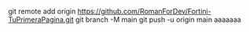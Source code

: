 git remote add origin https://github.com/RomanForDev/Fortini-TuPrimeraPagina.git
git branch -M main
git push -u origin main
aaaaaaa
